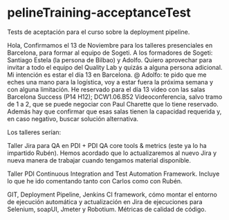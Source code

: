 pelineTraining-acceptanceTest
===============================

Tests  de aceptación para el curso sobre la deployment pipeline.



Hola,
Confirmamos el 13 de Noviembre para los talleres presenciales en Barcelona, para formar al equipo de Sogeti. 
A los formadores de Sogeti: Santiago Estela (la persona de Bilbao) y Adolfo.
Quiero aprovechar para invitar a todo el equipo del Quality Lab y quizás a alguna persona adicional.
Mi intención es estar el día 13 en Barcelona.
@ Adolfo: te pido que me eches una mano para la logística, voy a estar fuera la próxima semana y con alguna limitación.
He reservado para el día 13 video con las salas Barcelona Success (P14 H12); DCW1.06.B52 Videoconferencia, salvo tramo de 1 a 2, que se puede negociar con Paul Charette que lo tiene reservado.  Además hay que confirmar que esas salas tienen la capacidad requerida y, en caso negativo, buscar solución alternativa.

Los talleres serían:

Taller Jira para QA  en PDI + PDI QA core tools & metrics (este ya lo ha impartido Rubén). Hemos acordado que lo actualizaremos al nuevo Jira y nueva manera de trabajar cuando tengamos material disponible.

Taller PDI Continuous Integration and Test Automation Framework.  Incluye lo que he ido comentando tanto con Carlos como con Rubén.

GIT, Deployment Pipeline, Jenkins CI framework, cómo montar el entorno de ejecución automática y actualización en Jira de ejecuciones para Selenium, soapUI, Jmeter y Robotium. Métricas de calidad de código.



